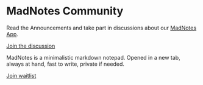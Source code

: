 # MadNotes Community

Read the Announcements and take part in discussions about our [MadNotes App](https://madnotes.app).

[Join the discussion](https://github.com/BracketSpace/MadNotes/discussions)

MadNotes is a minimalistic markdown notepad. Opened in a new tab, always at hand, fast to write, private if needed.

[Join waitlist](https://madnotes.app/waitlist)